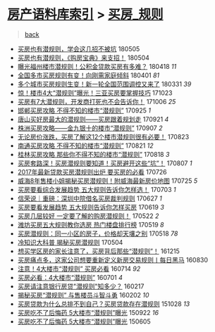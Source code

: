 [房产语料库索引](../../README.md)  > [买房_规则](买房_规则.md)
====
> [back](../README.md)

- [买房也有潜规则，学会这几招不被坑](http://jkwz.applinzi.com/ittc/7099666998617441286.html#%E4%B9%B0%E6%88%BF%E4%B9%9F%E6%9C%89%E6%BD%9C%E8%A7%84%E5%88%99%EF%BC%8C%E5%AD%A6%E4%BC%9A%E8%BF%99%E5%87%A0%E6%8B%9B%E4%B8%8D%E8%A2%AB%E5%9D%91) 180505  
- [买房也有潜规则，《购房宝典》来支招！](http://jkwz.applinzi.com/ittc/7099319656143913991.html#%E4%B9%B0%E6%88%BF%E4%B9%9F%E6%9C%89%E6%BD%9C%E8%A7%84%E5%88%99%EF%BC%8C%E3%80%8A%E8%B4%AD%E6%88%BF%E5%AE%9D%E5%85%B8%E3%80%8B%E6%9D%A5%E6%94%AF%E6%8B%9B%EF%BC%81) 180504  
- [曝光福州楼市潜规则！公积金贷款买房有多难？](http://jkwz.applinzi.com/ittc/7093330572183340038.html#%E6%9B%9D%E5%85%89%E7%A6%8F%E5%B7%9E%E6%A5%BC%E5%B8%82%E6%BD%9C%E8%A7%84%E5%88%99%EF%BC%81%E5%85%AC%E7%A7%AF%E9%87%91%E8%B4%B7%E6%AC%BE%E4%B9%B0%E6%88%BF%E6%9C%89%E5%A4%9A%E9%9A%BE%EF%BC%9F) 180418 *11* 
- [全国多市买房规则有变！向刚需家庭倾斜](http://jkwz.applinzi.com/ittc/7086936220716499984.html#%E5%85%A8%E5%9B%BD%E5%A4%9A%E5%B8%82%E4%B9%B0%E6%88%BF%E8%A7%84%E5%88%99%E6%9C%89%E5%8F%98%EF%BC%81%E5%90%91%E5%88%9A%E9%9C%80%E5%AE%B6%E5%BA%AD%E5%80%BE%E6%96%9C) 180401 *81* 
- [多个城市买房规则生变！新一轮全国范围调控又来了](http://jkwz.applinzi.com/ittc/7086687971078308874.html#%E5%A4%9A%E4%B8%AA%E5%9F%8E%E5%B8%82%E4%B9%B0%E6%88%BF%E8%A7%84%E5%88%99%E7%94%9F%E5%8F%98%EF%BC%81%E6%96%B0%E4%B8%80%E8%BD%AE%E5%85%A8%E5%9B%BD%E8%8C%83%E5%9B%B4%E8%B0%83%E6%8E%A7%E5%8F%88%E6%9D%A5%E4%BA%86) 180331 *39* 
- [惊！楼市4大“潜规则”曝光！三亚买房要掌握技巧](http://jkwz.applinzi.com/ittc/7027605834266313745.html#%E6%83%8A%EF%BC%81%E6%A5%BC%E5%B8%824%E5%A4%A7%E2%80%9C%E6%BD%9C%E8%A7%84%E5%88%99%E2%80%9D%E6%9B%9D%E5%85%89%EF%BC%81%E4%B8%89%E4%BA%9A%E4%B9%B0%E6%88%BF%E8%A6%81%E6%8E%8C%E6%8F%A1%E6%8A%80%E5%B7%A7) 171023  
- [买房有7大潜规则，开发商打死也不会告诉你！](http://jkwz.applinzi.com/ittc/7021419404208899089.html#%E4%B9%B0%E6%88%BF%E6%9C%897%E5%A4%A7%E6%BD%9C%E8%A7%84%E5%88%99%EF%BC%8C%E5%BC%80%E5%8F%91%E5%95%86%E6%89%93%E6%AD%BB%E4%B9%9F%E4%B8%8D%E4%BC%9A%E5%91%8A%E8%AF%89%E4%BD%A0%EF%BC%81) 171006 *25* 
- [邯郸买房攻略 不得不知的楼市“潜规则”](http://jkwz.applinzi.com/ittc/7017166377755083793.html#%E9%82%AF%E9%83%B8%E4%B9%B0%E6%88%BF%E6%94%BB%E7%95%A5+%E4%B8%8D%E5%BE%97%E4%B8%8D%E7%9F%A5%E7%9A%84%E6%A5%BC%E5%B8%82%E2%80%9C%E6%BD%9C%E8%A7%84%E5%88%99%E2%80%9D) 170925 *1* 
- [唐山买好房最大的潜规则——买房跟着规划走](http://jkwz.applinzi.com/ittc/7015542791176979472.html#%E5%94%90%E5%B1%B1%E4%B9%B0%E5%A5%BD%E6%88%BF%E6%9C%80%E5%A4%A7%E7%9A%84%E6%BD%9C%E8%A7%84%E5%88%99%E2%80%94%E2%80%94%E4%B9%B0%E6%88%BF%E8%B7%9F%E7%9D%80%E8%A7%84%E5%88%92%E8%B5%B0) 170921 *4* 
- [株洲买房攻略——金九银十的楼市“潜规则”](http://jkwz.applinzi.com/ittc/7010592156975367185.html#%E6%A0%AA%E6%B4%B2%E4%B9%B0%E6%88%BF%E6%94%BB%E7%95%A5%E2%80%94%E2%80%94%E9%87%91%E4%B9%9D%E9%93%B6%E5%8D%81%E7%9A%84%E6%A5%BC%E5%B8%82%E2%80%9C%E6%BD%9C%E8%A7%84%E5%88%99%E2%80%9D) 170907 *2* 
- [无论房价涨跌，买房了解这12个楼市潜规则很有必要！](http://jkwz.applinzi.com/ittc/7005077016326702096.html#%E6%97%A0%E8%AE%BA%E6%88%BF%E4%BB%B7%E6%B6%A8%E8%B7%8C%EF%BC%8C%E4%B9%B0%E6%88%BF%E4%BA%86%E8%A7%A3%E8%BF%9912%E4%B8%AA%E6%A5%BC%E5%B8%82%E6%BD%9C%E8%A7%84%E5%88%99%E5%BE%88%E6%9C%89%E5%BF%85%E8%A6%81%EF%BC%81) 170823  
- [南通买房攻略 不得不知的楼市“潜规则”](http://jkwz.applinzi.com/ittc/7004038935242867728.html#%E5%8D%97%E9%80%9A%E4%B9%B0%E6%88%BF%E6%94%BB%E7%95%A5+%E4%B8%8D%E5%BE%97%E4%B8%8D%E7%9F%A5%E7%9A%84%E6%A5%BC%E5%B8%82%E2%80%9C%E6%BD%9C%E8%A7%84%E5%88%99%E2%80%9D) 170821 *12* 
- [桂林买房攻略 那些你不得不知的楼市“潜规则”](http://jkwz.applinzi.com/ittc/7002926014609753104.html#%E6%A1%82%E6%9E%97%E4%B9%B0%E6%88%BF%E6%94%BB%E7%95%A5+%E9%82%A3%E4%BA%9B%E4%BD%A0%E4%B8%8D%E5%BE%97%E4%B8%8D%E7%9F%A5%E7%9A%84%E6%A5%BC%E5%B8%82%E2%80%9C%E6%BD%9C%E8%A7%84%E5%88%99%E2%80%9D) 170818 *3* 
- [买房套路深！买房潜规则要知道！买房避开这些“坑”！](http://jkwz.applinzi.com/ittc/6999124723408307216.html#%E4%B9%B0%E6%88%BF%E5%A5%97%E8%B7%AF%E6%B7%B1%EF%BC%81%E4%B9%B0%E6%88%BF%E6%BD%9C%E8%A7%84%E5%88%99%E8%A6%81%E7%9F%A5%E9%81%93%EF%BC%81%E4%B9%B0%E6%88%BF%E9%81%BF%E5%BC%80%E8%BF%99%E4%BA%9B%E2%80%9C%E5%9D%91%E2%80%9D%EF%BC%81) 170807 *1* 
- [2017年最新贷款买房潜规则出炉 要买房的必看](http://jkwz.applinzi.com/ittc/6994416871989052177.html#2017%E5%B9%B4%E6%9C%80%E6%96%B0%E8%B4%B7%E6%AC%BE%E4%B9%B0%E6%88%BF%E6%BD%9C%E8%A7%84%E5%88%99%E5%87%BA%E7%82%89+%E8%A6%81%E4%B9%B0%E6%88%BF%E7%9A%84%E5%BF%85%E7%9C%8B) 170726  
- [威海8年售楼小姐揭秘买房潜规则！附威海最新房价地图](http://jkwz.applinzi.com/ittc/6994161864098186256.html#%E5%A8%81%E6%B5%B78%E5%B9%B4%E5%94%AE%E6%A5%BC%E5%B0%8F%E5%A7%90%E6%8F%AD%E7%A7%98%E4%B9%B0%E6%88%BF%E6%BD%9C%E8%A7%84%E5%88%99%EF%BC%81%E9%99%84%E5%A8%81%E6%B5%B7%E6%9C%80%E6%96%B0%E6%88%BF%E4%BB%B7%E5%9C%B0%E5%9B%BE) 170725 *5* 
- [买房要看综合发展趋势 五大规则告诉你怎样选！](http://jkwz.applinzi.com/ittc/6985856069807899652.html#%E4%B9%B0%E6%88%BF%E8%A6%81%E7%9C%8B%E7%BB%BC%E5%90%88%E5%8F%91%E5%B1%95%E8%B6%8B%E5%8A%BF+%E4%BA%94%E5%A4%A7%E8%A7%84%E5%88%99%E5%91%8A%E8%AF%89%E4%BD%A0%E6%80%8E%E6%A0%B7%E9%80%89%EF%BC%81) 170703 *1* 
- [信荣说｜重磅：深圳中院借名买房裁判规则](http://jkwz.applinzi.com/ittc/6983974786555184132.html#%E4%BF%A1%E8%8D%A3%E8%AF%B4%EF%BD%9C%E9%87%8D%E7%A3%85%EF%BC%9A%E6%B7%B1%E5%9C%B3%E4%B8%AD%E9%99%A2%E5%80%9F%E5%90%8D%E4%B9%B0%E6%88%BF%E8%A3%81%E5%88%A4%E8%A7%84%E5%88%99) 170627 *1* 
- [买房要看发展趋势 五大规则告诉你怎样买房](http://jkwz.applinzi.com/ittc/6980670499804677125.html#%E4%B9%B0%E6%88%BF%E8%A6%81%E7%9C%8B%E5%8F%91%E5%B1%95%E8%B6%8B%E5%8A%BF+%E4%BA%94%E5%A4%A7%E8%A7%84%E5%88%99%E5%91%8A%E8%AF%89%E4%BD%A0%E6%80%8E%E6%A0%B7%E4%B9%B0%E6%88%BF) 170619 *3* 
- [买房几层较好 一定要了解的购房潜规则！](http://jkwz.applinzi.com/ittc/6970620522537681924.html#%E4%B9%B0%E6%88%BF%E5%87%A0%E5%B1%82%E8%BE%83%E5%A5%BD+%E4%B8%80%E5%AE%9A%E8%A6%81%E4%BA%86%E8%A7%A3%E7%9A%84%E8%B4%AD%E6%88%BF%E6%BD%9C%E8%A7%84%E5%88%99%EF%BC%81) 170522 *2* 
- [潍坊买房五大规则教你选房 热门楼盘排行榜](http://jkwz.applinzi.com/ittc/6969233869688538117.html#%E6%BD%8D%E5%9D%8A%E4%B9%B0%E6%88%BF%E4%BA%94%E5%A4%A7%E8%A7%84%E5%88%99%E6%95%99%E4%BD%A0%E9%80%89%E6%88%BF+%E7%83%AD%E9%97%A8%E6%A5%BC%E7%9B%98%E6%8E%92%E8%A1%8C%E6%A6%9C) 170519 *8* 
- [买房潜规则：同一小区的房子，价格却天壤之别](http://jkwz.applinzi.com/ittc/6968953385171551236.html#%E4%B9%B0%E6%88%BF%E6%BD%9C%E8%A7%84%E5%88%99%EF%BC%9A%E5%90%8C%E4%B8%80%E5%B0%8F%E5%8C%BA%E7%9A%84%E6%88%BF%E5%AD%90%EF%BC%8C%E4%BB%B7%E6%A0%BC%E5%8D%B4%E5%A4%A9%E5%A3%A4%E4%B9%8B%E5%88%AB) 170518 *78* 
- [冷知识大科普 揭秘买房潜规则](http://jkwz.applinzi.com/ittc/6963873701031314437.html#%E5%86%B7%E7%9F%A5%E8%AF%86%E5%A4%A7%E7%A7%91%E6%99%AE+%E6%8F%AD%E7%A7%98%E4%B9%B0%E6%88%BF%E6%BD%9C%E8%A7%84%E5%88%99) 170504  
- [想买学区房的家长注意了，买房背后那些“潜规则”！](http://jkwz.applinzi.com/ittc/6911898733246940165.html#%E6%83%B3%E4%B9%B0%E5%AD%A6%E5%8C%BA%E6%88%BF%E7%9A%84%E5%AE%B6%E9%95%BF%E6%B3%A8%E6%84%8F%E4%BA%86%EF%BC%8C%E4%B9%B0%E6%88%BF%E8%83%8C%E5%90%8E%E9%82%A3%E4%BA%9B%E2%80%9C%E6%BD%9C%E8%A7%84%E5%88%99%E2%80%9D%EF%BC%81) 161215  
- [买房痛点多，这家公司想要重新定义新房交易规则丨每日黑马](http://jkwz.applinzi.com/ittc/6872113560452334597.html#%E4%B9%B0%E6%88%BF%E7%97%9B%E7%82%B9%E5%A4%9A%EF%BC%8C%E8%BF%99%E5%AE%B6%E5%85%AC%E5%8F%B8%E6%83%B3%E8%A6%81%E9%87%8D%E6%96%B0%E5%AE%9A%E4%B9%89%E6%96%B0%E6%88%BF%E4%BA%A4%E6%98%93%E8%A7%84%E5%88%99%E4%B8%A8%E6%AF%8F%E6%97%A5%E9%BB%91%E9%A9%AC) 160830  
- [注意！4大楼市“潜规则” 买房必看](http://jkwz.applinzi.com/ittc/6854731725380518916.html#%E6%B3%A8%E6%84%8F%EF%BC%814%E5%A4%A7%E6%A5%BC%E5%B8%82%E2%80%9C%E6%BD%9C%E8%A7%84%E5%88%99%E2%80%9D+%E4%B9%B0%E6%88%BF%E5%BF%85%E7%9C%8B) 160714 *92* 
- [买房必看：4大楼市“潜规则”](http://jkwz.applinzi.com/ittc/6849812629748712453.html#%E4%B9%B0%E6%88%BF%E5%BF%85%E7%9C%8B%EF%BC%9A4%E5%A4%A7%E6%A5%BC%E5%B8%82%E2%80%9C%E6%BD%9C%E8%A7%84%E5%88%99%E2%80%9D) 160701 *4* 
- [买房请注意银行房贷&quot;潜规则&quot;知多少？](http://jkwz.applinzi.com/ittc/6799860324035462148.html#%E4%B9%B0%E6%88%BF%E8%AF%B7%E6%B3%A8%E6%84%8F%E9%93%B6%E8%A1%8C%E6%88%BF%E8%B4%B7%26quot%3B%E6%BD%9C%E8%A7%84%E5%88%99%26quot%3B%E7%9F%A5%E5%A4%9A%E5%B0%91%EF%BC%9F) 160217  
- [揭秘买房“潜规则” 与售楼员斗智斗勇](http://jkwz.applinzi.com/ittc/6794163375420474372.html#%E6%8F%AD%E7%A7%98%E4%B9%B0%E6%88%BF%E2%80%9C%E6%BD%9C%E8%A7%84%E5%88%99%E2%80%9D+%E4%B8%8E%E5%94%AE%E6%A5%BC%E5%91%98%E6%96%97%E6%99%BA%E6%96%97%E5%8B%87) 160202 *10* 
- [买房贷款为什么总排不到自己？买房贷款存在潜规则](http://jkwz.applinzi.com/ittc/6758175918822016005.html#%E4%B9%B0%E6%88%BF%E8%B4%B7%E6%AC%BE%E4%B8%BA%E4%BB%80%E4%B9%88%E6%80%BB%E6%8E%92%E4%B8%8D%E5%88%B0%E8%87%AA%E5%B7%B1%EF%BC%9F%E4%B9%B0%E6%88%BF%E8%B4%B7%E6%AC%BE%E5%AD%98%E5%9C%A8%E6%BD%9C%E8%A7%84%E5%88%99) 151028 *13* 
- [买房吃不了后悔药 5大楼市“潜规则”曝光](http://jkwz.applinzi.com/ittc/6744861314045051908.html#%E4%B9%B0%E6%88%BF%E5%90%83%E4%B8%8D%E4%BA%86%E5%90%8E%E6%82%94%E8%8D%AF+5%E5%A4%A7%E6%A5%BC%E5%B8%82%E2%80%9C%E6%BD%9C%E8%A7%84%E5%88%99%E2%80%9D%E6%9B%9D%E5%85%89) 150922 *16* 
- [买房吃不了后悔药 5大楼市“潜规则”曝光](http://jkwz.applinzi.com/ittc/547650611419930158.html#%E4%B9%B0%E6%88%BF%E5%90%83%E4%B8%8D%E4%BA%86%E5%90%8E%E6%82%94%E8%8D%AF+5%E5%A4%A7%E6%A5%BC%E5%B8%82%E2%80%9C%E6%BD%9C%E8%A7%84%E5%88%99%E2%80%9D%E6%9B%9D%E5%85%89) 150605  
